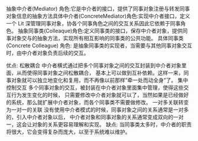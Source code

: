 抽象中介者(Mediator) 角色:它是中介者的接口，提供了同事对象注册与转发同事对象信息的抽象方法具体中介者(ConcreteMediator)角色:实现中介者接口，定义一个 Lit 深管理同事对象，协各个同事角色之间的交互关系因此它依赖于同事角色。
抽象同事类(Colleaque)角色:定义同事类的接口，保存中介者对象，提供同事对象交与的抽象方法，实现所有相互影响的同事类的公共功能。
具体同事类(Concrete Colleague) 角色: 是抽象同事类的实现者，当需要与其他同事对象交互时，由中介者对象负责后续的交互。

优点:
    松散耦合
        中介者横式通过把多个同事对象之间的交互封装到中介者对象里面，从而使得同事对象之间松散耦合，
        基本上可以做到互补依赖。这样一来，同事对象就可以独立地变化和复用，而不再像以前那样”牵一处而动全身”了。
    集中控制交互
        多个同事对象的交互，被封装在中介者对象里面集中管理，使得这些交互行为发生变化的时候，
        只需要修改中介者对象就可以了，当然如果是已经做好的系统，那么就扩展中介者对象，而各个同事类不需要做修改。
    一对多关联转变为一对一的关联
        没有使用中介者模式的时候，同事对象之间的关系通常是一对多的，引入中介者对象以后，
        中介者对象和同事对象的关系通常变成双向的一对一，这会让对象的关系更容易理解和实现。
缺点:
    当同事类太多时，中介者的职责将很大，它会变得复杂而庞大，以至于系统难以维护。